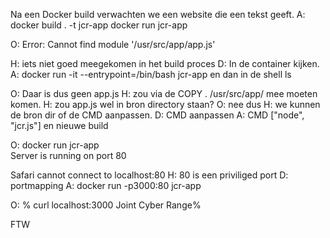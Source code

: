 Na een Docker build verwachten we een website die een tekst geeft. 
A:
docker build . -t jcr-app
docker run jcr-app

O:
Error: Cannot find module '/usr/src/app/app.js'

H:
iets niet goed meegekomen in het build proces
D: 
In de container kijken.
A: 
docker run -it --entrypoint=/bin/bash jcr-app
en dan in de shell ls

O: Daar is dus geen app.js
H: zou via de COPY . /usr/src/app/ mee moeten komen.
H: zou app.js wel in bron directory staan?
O: nee dus
H: we kunnen de bron dir of de CMD aanpassen.
D: CMD aanpassen
A: CMD ["node", "jcr.js"] en nieuwe build

O: docker run jcr-app                           
Server is running on port 80

Safari cannot connect to localhost:80
H: 80 is een priviliged port
D: portmapping
A:
docker run -p3000:80 jcr-app

O:
 % curl localhost:3000
Joint Cyber Range%                    

FTW

